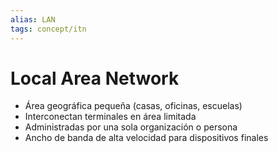 ```yaml
---
alias: LAN
tags: concept/itn
---
```


# Local Area Network

* Área geográfica pequeña (casas, oficinas, escuelas)
* Interconectan terminales en área limitada
* Administradas por una sola organización o persona
* Ancho de banda de alta velocidad para dispositivos finales